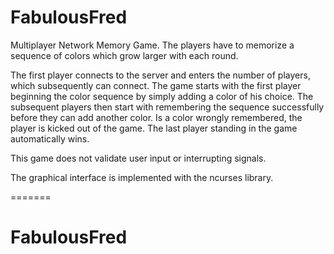 
# FabulousFred

Multiplayer Network Memory Game. 
The players have to memorize a sequence of colors which grow larger with each round. 

The first player connects to the server and enters the number of players, which subsequently can connect. The game starts with the first player beginning the color sequence by simply
adding a color of his choice. The subsequent players then start with remembering the sequence successfully before they can add another color.
Is a color wrongly remembered, the player is kicked out of the game. The last player standing in the game automatically wins.

This game does not validate user input or interrupting signals.

The graphical interface is implemented with the ncurses library.


=======
# FabulousFred
